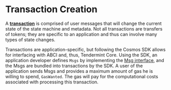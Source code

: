 # Transaction Creation
A [**transaction**](https://github.com/tendermint/tendermint/blob/master/types/tx.go) is comprised of user messages that will change the current state of the state machine and metadata. Not all transactions are transfers of tokens; they are specific to an application and thus can involve many types of state changes.

Transactions are application-specific, but following the Cosmos SDK allows for interfacing with ABCI and, thus, Tendermint Core. 
Using the SDK, an application developer defines `Msgs` by implementing the [Msg interface]((https://github.com/cosmos/cosmos-sdk/blob/0c6d53dc077ee44ad72681b0bffafa1958f8c16d/types/tx_msg.go#L7-L31)), and the Msgs are bundled into transactions by the SDK. A user of the application sends Msgs and provides a maximum amount of gas he is willing to spend, `GasWanted`. The gas will pay for the computational costs associated with processing this transaction. 
